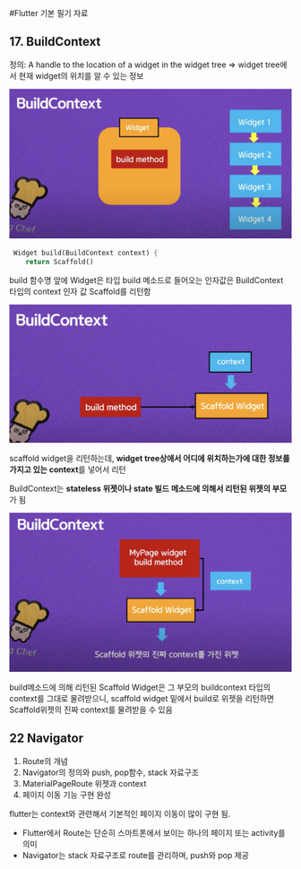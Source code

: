 #Flutter 기본 필기 자료

## 17. BuildContext

정의: A handle to the location of a widget in the widget tree
⇒ widget tree에서 현재 widget의 위치를 알 수 있는 정보

![buildcontext.png](buildcontext.png)

```dart
 Widget build(BuildContext context) {
    return Scaffold()
```

build 함수명 앞에 Widget은 타입 build 메소드로 들어오는 인자값은 BuildContext 타입의 context 인자 값 Scaffold를 리턴함

![buildcontext2.png](buildcontext2.png)

scaffold widget을 리턴하는데, **widget tree상에서 어디에 위치하는가에 대한 정보를 가지고 있는 context**를 넣어서 리턴

BuildContext는 **stateless 위젯이나 state 빌드 메소드에 의해서 리턴된 위젯의 부모**가 됨

![buildcontext3.png](buildcontext3.png)

build메소드에 의해 리턴된 Scaffold Widget은 그 부모의 buildcontext 타입의 context를 그대로 물려받으니, scaffold widget 밑에서 build로 위젯을 리턴하면 Scaffold위젯의 진짜 context를 물려받을 수 있음


## 22 Navigator

1. Route의 개념
2. Navigator의 정의와 push, pop함수, stack 자료구조
3. MaterialPageRoute 위젯과 context
4. 페이지 이동 기능 구현 완성

flutter는 context와 관련해서 기본적인 페이지 이동이 많이 구현 됨.

- Flutter에서 Route는 단순히 스마트폰에서 보이는 하나의 페이지 또는 activity를 의미
- Navigator는 stack 자료구조로 route를 관리하며, push와 pop 제공